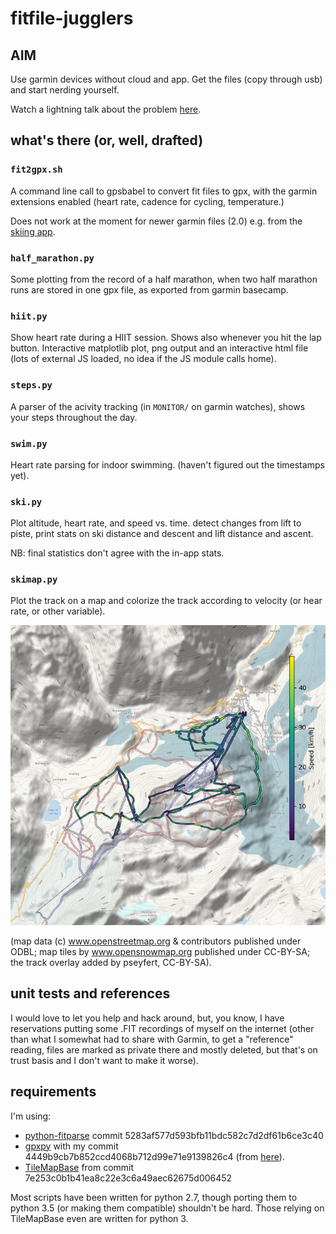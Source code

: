 # fitfile-jugglers

## AIM

Use garmin devices without cloud and app. Get the files (copy through usb) and
start nerding yourself.

Watch a lightning talk about the problem [here](https://media.ccc.de/v/FT7A7U).

## what's there (or, well, drafted)

### `fit2gpx.sh`

A command line call to gpsbabel to convert fit files to gpx, with the garmin
extensions enabled (heart rate, cadence for cycling, temperature.)

Does not work at the moment for newer garmin files (2.0) e.g. from the [skiing
app](https://apps.garmin.com/de-DE/apps/47e87496-459b-46a0-8b9d-c344cb0d1df9).

### `half_marathon.py`

Some plotting from the record of a half marathon, when two half marathon runs
are stored in one gpx file, as exported from garmin basecamp.

### `hiit.py`

Show heart rate during a HIIT session. Shows also whenever you hit the lap
button. Interactive matplotlib plot, png output and an interactive html file
(lots of external JS loaded, no idea if the JS module calls home).

### `steps.py`

A parser of the acivity tracking (in `MONITOR/` on garmin watches), shows your
steps throughout the day.

### `swim.py`

Heart rate parsing for indoor swimming. (haven't figured out the timestamps
yet).

### `ski.py`

Plot altitude, heart rate, and speed vs. time. detect changes from lift to
piste, print stats on ski distance and descent and lift distance and ascent.

NB: final statistics don't agree with the in-app stats.

### `skimap.py`

Plot the track on a map and colorize the track according to velocity (or hear
rate, or other variable).

![skimap](./outputs/skimap.png)

(map data (c) www.openstreetmap.org & contributors published under ODBL; map tiles by www.opensnowmap.org published under CC-BY-SA; the track overlay added by pseyfert, CC-BY-SA).

## unit tests and references

I would love to let you help and hack around, but, you know, I have
reservations putting some .FIT recordings of myself on the internet (other than
what I somewhat had to share with Garmin, to get a "reference" reading, files
are marked as private there and mostly deleted, but that's on trust basis and I
don't want to make it worse).

## requirements

I'm using:
 * [python-fitparse](https://github.com/dtcooper/python-fitparse) commit 5283af577d593bfb11bdc582c7d2df61b6ce3c40
 * [gpxpy](https://github.com/pseyfert/gpxpy.git) with my commit 4449b9cb7b852ccd4068b712d99e71e9139826c4 (from [here](https://github.com/podusowski/gpxpy/commit/e9b73b12b84371e0d4908155835469f2704abfe9)).
 * [TileMapBase](https://github.com/MatthewDaws/TileMapBase) from commit 7e253c0b1b41ea8c22e3c6a49aec62675d006452

Most scripts have been written for python 2.7, though porting them to python
3.5 (or making them compatible) shouldn't be hard. Those relying on TileMapBase
even are written for python 3.
